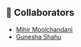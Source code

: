 ## 👥 Collaborators
- [Mihir Moolchandani](https://github.com/horrible-hacker)
- [Gunesha Shahu](https://github.com/ShahuGunesha)


